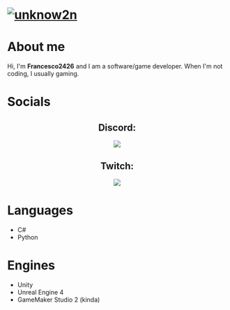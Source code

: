 # [![unknow2n](https://user-images.githubusercontent.com/77923481/146055595-ff6aac97-115b-4407-91df-ff3b120dc3ee.png)](https://www.youtube.com/channel/UCdxi-aZZeJrkKtwVLjJgGUQ)

# About me
Hi, I'm **Francesco2426** and I am a software/game developer. When I'm not coding, I usually gaming.

# Socials
  <h2 align="center">Discord:</h2>
  <p align="center">
    <img src="https://discord.c99.nl/widget/theme-1/508769156536205313.png" />
  </p>
  <h2 align="center">Twitch:</h2>
  <p align="center">
    <img src="http://streambadge.com/twitch/dark/Francesco24.png" />
  </p>
  
# Languages 
- C#
- Python

# Engines 
- Unity
- Unreal Engine 4
- GameMaker Studio 2 (kinda)
